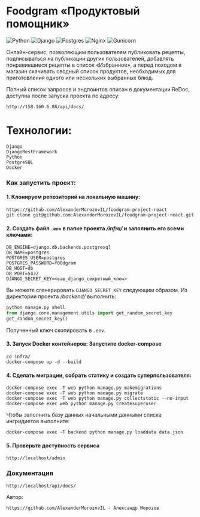 # Foodgram «Продуктовый помощник»

![Python](https://img.shields.io/badge/Python-3.7.0-blue?style=for-the-badge&logo=python&logoColor=yellow)
![Django](https://img.shields.io/badge/Django-3.2-red?style=for-the-badge&logo=django&logoColor=blue)
![Postgres](https://img.shields.io/badge/Postgres-13.0-blueviolet?style=for-the-badge&logo=postgresql&logoColor=yellow)
![Nginx](https://img.shields.io/badge/NGINX-1.19.3-orange?style=for-the-badge&logo=nginx&logoColor=green)
![Gunicorn](https://img.shields.io/badge/Gunicorn-20.1.0-inactive?style=for-the-badge&logo=gunicorn&logoColor=white)

Онлайн-сервис, позволяющим пользователям публиковать рецепты, подписываться на публикации других пользователей, добавлять понравившиеся рецепты в список «Избранное», а перед походом в магазин скачивать сводный список продуктов, необходимых для приготовления одного или нескольких выбранных блюд.

Полный список запросов и эндпоинтов описан в документации ReDoc, доступна после запуска проекта по адресу:

```
http://158.160.6.88/api/docs/
```

# Технологии:
    Django
    DjangoRestFramework
    Python
    PostgreSQL
    Docker

### Как запустить проект:

#### 1. Клонируем репозиторий на локальную машину:
```
https://github.com/AlexanderMorozovIL/foodgram-project-react
git clone git@github.com:AlexanderMorozovIL/foodgram-project-react.git
```

#### 2. Создать файл ```.env``` в папке проекта _/infra/_ и заполнить его всеми ключами:
```
DB_ENGINE=django.db.backends.postgresql
DB_NAME=postgres
POSTGRES_USER=postgres
POSTGRES_PASSWORD=f00dgram
DB_HOST=db
DB_PORT=5432
DJANGO_SECRET_KEY=<ваш_django_секретный_ключ>
```
Вы можете сгенерировать ```DJANGO_SECRET_KEY``` следующим образом.
Из директории проекта _/backend/_ выполнить:
```python
python manage.py shell
from django.core.management.utils import get_random_secret_key
get_random_secret_key()
```
Полученный ключ скопировать в ```.env```.

#### 3. Запуск Docker контейнеров: Запустите docker-compose
```
cd infra/
docker-compose up -d --build
```

#### 4. Сделать миграции, собрать статику и создать суперпользователя:
```
docker-compose exec -T web python manage.py makemigrations
docker-compose exec -T web python manage.py migrate
docker-compose exec -T web python manage.py collectstatic --no-input
docker-compose exec web python manage.py createsuperuser
```

Чтобы заполнить базу данных начальными данными списка ингридиетов выполните:
```
docker-compose exec -T backend python manage.py loaddata data.json
```

#### 5. Проверьте доступность сервиса
```
http://localhost/admin
```

### Документация
```
http://localhost/api/docs/
```


Автор:
```
https://github.com/AlexanderMorozovIL - Александр Морозов
```
